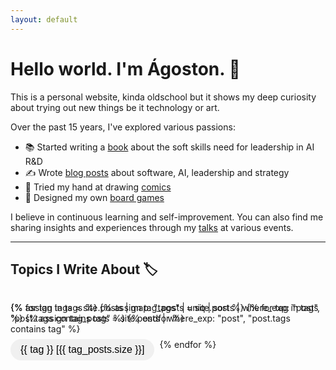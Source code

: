 ```yaml
---
layout: default
---
```


# Hello world. I'm Ágoston. 👋

This is a personal website, kinda oldschool but it shows my deep curiosity about trying out new things be it technology or art.

Over the past 15 years, I've explored various passions:
- 📚 Started writing a [book](/book) about the soft skills need for leadership in AI R&D
- ✍️ Wrote [blog posts](/blog) about software, AI, leadership and strategy
- 🎨 Tried my hand at drawing [comics](/comics)
- 🎲 Designed my own [board games](/games)

I believe in continuous learning and self-improvement. You can also find me sharing insights and experiences through my [talks](/talks) at various events.

---

## Topics I Write About 🏷️

<div class="tag-container">
  <div class="tag-sections">
  {% assign tags = site.posts | map: "tags" | uniq | sort %}
  {% for tag in tags %}
    {% assign tag_posts = site.posts | where_exp: "post", "post.tags contains tag" %}
    <div class="tag-section">
      <button class="tag-button" onclick="toggleTag('{{ tag | slugify }}', this)">
        {{ tag }} [{{ tag_posts.size }}]
      </button>
    </div>
  {% endfor %}
  </div>

  <div class="tag-contents">
  {% for tag in tags %}
    {% assign tag_posts = site.posts | where_exp: "post", "post.tags contains tag" %}
    <div id="{{ tag | slugify }}" class="tag-content">
      <ul>
      {% for post in tag_posts %}
        <li>
          <a href="{{ site.baseurl }}{{ post.url }}">{{ post.title }}</a>
          <small>({{ post.date | date: '%d %B %Y' }})</small>
        </li>
      {% endfor %}
      </ul>
    </div>
  {% endfor %}
  </div>
</div>

<style>
.tag-container {
  position: relative;
  margin: 2rem 0;
}

.tag-sections {
  display: flex;
  flex-wrap: wrap;
  gap: 0.5rem;
  position: relative;
}

.tag-section {
  display: inline-block;
}

.tag-button {
  padding: 0.5rem 1rem;
  background: #f0f0f0;
  border: none;
  border-radius: 20px;
  cursor: pointer;
  font-size: 1rem;
  transition: all 0.2s ease;
  white-space: nowrap;
}

.tag-button:hover {
  background: #e0e0e0;
}

.tag-button.active {
  background: #e0e0e0;
}

.tag-contents {
  position: absolute;
  top: 0;
  left: 0;
  right: 0;
  pointer-events: none;
}

.tag-content {
  position: absolute;
  left: 0;
  margin-top: 0.5rem;
  background: white;
  border: 1px solid #f0f0f0;
  border-radius: 4px;
  padding: 1rem;
  min-width: 300px;
  z-index: 100;
  box-shadow: 0 2px 8px rgba(0,0,0,0.1);
  display: none;
  pointer-events: auto;
}

.tag-content ul {
  list-style: none;
  padding-left: 0;
  margin: 0.5rem 0;
}

.tag-content li {
  margin: 0.5rem 0;
  white-space: nowrap;
}

.tag-content small {
  color: #666;
  margin-left: 0.5rem;
}
</style>

<script>
function toggleTag(tagId, button) {
  var content = document.getElementById(tagId);
  var wasVisible = content.style.display === "block";
  
  // Reset all buttons and contents
  document.querySelectorAll('.tag-button').forEach(btn => btn.classList.remove('active'));
  document.querySelectorAll('.tag-content').forEach(content => content.style.display = "none");
  
  if (!wasVisible) {
    // Get button position
    var buttonRect = button.getBoundingClientRect();
    var containerRect = document.querySelector('.tag-container').getBoundingClientRect();
    
    // Calculate top position relative to the button, accounting for scroll
    var scrollTop = window.pageYOffset || document.documentElement.scrollTop;
    var topPosition = buttonRect.bottom - containerRect.top;
    
    // Position and show content
    content.style.top = topPosition + 'px';
    content.style.display = "block";
    button.classList.add('active');
  }
}

// Close tag content when clicking outside
document.addEventListener('click', function(event) {
  if (!event.target.closest('.tag-section') && !event.target.closest('.tag-content')) {
    document.querySelectorAll('.tag-button').forEach(btn => btn.classList.remove('active'));
    document.querySelectorAll('.tag-content').forEach(el => {
      el.style.display = 'none';
    });
  }
});
</script>

